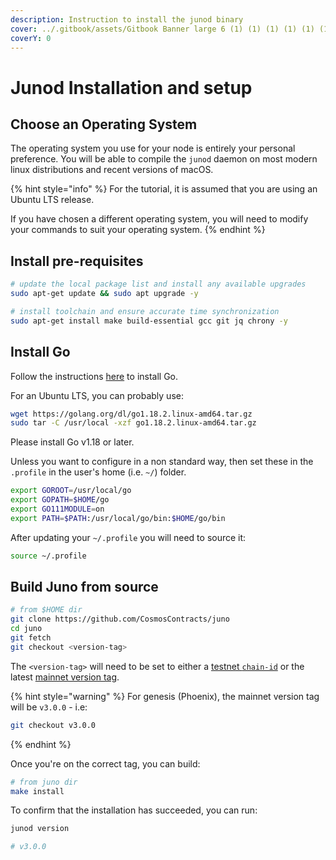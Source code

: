 ```yaml
---
description: Instruction to install the junod binary
cover: ../.gitbook/assets/Gitbook Banner large 6 (1) (1) (1) (1) (1) (1) (1) (20).png
coverY: 0
---
```


# Junod Installation and setup

## Choose an Operating System

The operating system you use for your node is entirely your personal preference. You will be able to compile the `junod` daemon on most modern linux distributions and recent versions of macOS.

{% hint style="info" %}
For the tutorial, it is assumed that you are using an Ubuntu LTS release.

If you have chosen a different operating system, you will need to modify your commands to suit your operating system.
{% endhint %}

## Install pre-requisites

```bash
# update the local package list and install any available upgrades
sudo apt-get update && sudo apt upgrade -y

# install toolchain and ensure accurate time synchronization
sudo apt-get install make build-essential gcc git jq chrony -y
```

## Install Go

Follow the instructions [here](https://golang.org/doc/install) to install Go.

For an Ubuntu LTS, you can probably use:

```bash
wget https://golang.org/dl/go1.18.2.linux-amd64.tar.gz
sudo tar -C /usr/local -xzf go1.18.2.linux-amd64.tar.gz
```

Please install Go v1.18 or later.

Unless you want to configure in a non standard way, then set these in the `.profile` in the user's home (i.e. `~/`) folder.

```bash
export GOROOT=/usr/local/go
export GOPATH=$HOME/go
export GO111MODULE=on
export PATH=$PATH:/usr/local/go/bin:$HOME/go/bin
```

After updating your `~/.profile` you will need to source it:

```bash
source ~/.profile
```

## Build Juno from source

```bash
# from $HOME dir
git clone https://github.com/CosmosContracts/juno
cd juno
git fetch
git checkout <version-tag>
```

The `<version-tag>` will need to be set to either a [testnet `chain-id`](joining-the-testnets.md#current-testnets) or the latest [mainnet version tag](joining-mainnet.md).

{% hint style="warning" %}
For genesis (Phoenix), the mainnet version tag will be `v3.0.0` - i.e:

```bash
git checkout v3.0.0
```
{% endhint %}

Once you're on the correct tag, you can build:

```bash
# from juno dir
make install
```

To confirm that the installation has succeeded, you can run:

```bash
junod version

# v3.0.0
```

